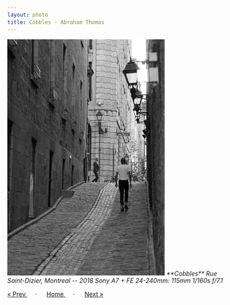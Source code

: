 ```yaml
---
layout: photo
title: Cobbles · Abraham Thomas
---
```


<img src="/assets/photos/Cobbles.jpg" width="360px" class="photo">

<i>
**Cobbles**  
Rue Saint-Dizier, Montreal -- 2018  
Sony A7 + FE 24-240mm: 115mm 1/160s f/7.1  
</i>

<a href="/gallery/dome"> &laquo; Prev </a> &emsp; · &emsp; 
<a href="/gallery"> Home </a> &emsp; · &emsp; 
<a href="/gallery/after"> Next &raquo; </a>
